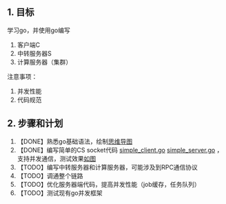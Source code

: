 ## 1. 目标
学习go，并使用go编写
1. 客户端C
2. 中转服务器S
3. 计算服务器（集群）

注意事项：
1. 并发性能
2. 代码规范

## 2. 步骤和计划
1. 【DONE】熟悉go基础语法，绘制[思维导图](./go_xmind.pdf)
2. 【DONE】编写简单的CS socket代码 [simple_client.go](./simple_client.go) [simple_server.go](./simple_server.go) ，支持并发通信，测试效果[如图](./simple_cs_go_v1.0.png)
3. 【TODO】编写中转服务器和计算服务器，可能涉及到RPC通信协议
4. 【TODO】调通整个链路
5. 【TODO】优化服务器端代码，提高并发性能（job缓存，任务队列）
6. 【TODO】测试现有go并发框架
